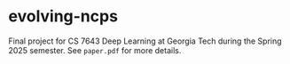 # evolving-ncps

Final project for CS 7643 Deep Learning at Georgia Tech during the Spring 2025 semester. See `paper.pdf` for more details.